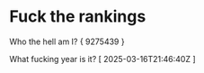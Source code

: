 # Fuck the rankings

Who the hell am I?
{ 9275439 }

What fucking year is it?
[ 2025-03-16T21:46:40Z ]
